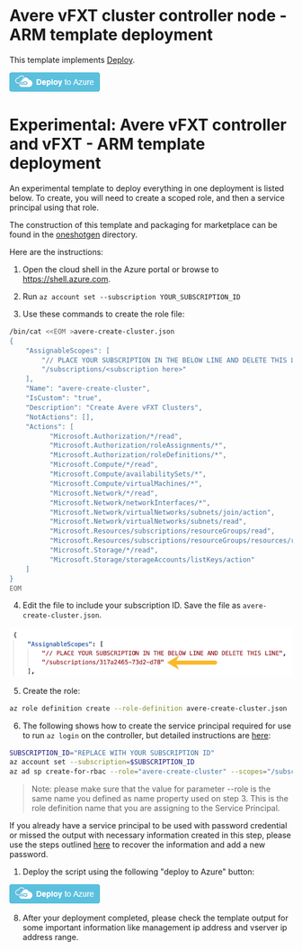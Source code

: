 # Avere vFXT cluster controller node - ARM template deployment

This template implements [Deploy](../../docs/jumpstart_deploy.md).

<a href="https://portal.azure.com/#create/Microsoft.Template/uri/https%3A%2F%2Fraw.githubusercontent.com%2FAzure%2FAvere%2Fmaster%2Fsrc%2Fvfxt%2Fazuredeploy.json" target="_blank">
<img src="https://raw.githubusercontent.com/Azure/azure-quickstart-templates/master/1-CONTRIBUTION-GUIDE/images/deploytoazure.png"/>
</a>

# Experimental: Avere vFXT controller and vFXT - ARM template deployment

An experimental template to deploy everything in one deployment is listed below.  To create, you will need to create a scoped role, and then a service principal using that role.

The construction of this template and packaging for marketplace can be found in the [oneshotgen](./oneshotgen) directory.

Here are the instructions:

1. Open the cloud shell in the Azure portal or browse to https://shell.azure.com.

2. Run ```az account set --subscription YOUR_SUBSCRIPTION_ID```

3. Use these commands to create the role file: 

```bash
/bin/cat <<EOM >avere-create-cluster.json
{
    "AssignableScopes": [
        "// PLACE YOUR SUBSCRIPTION IN THE BELOW LINE AND DELETE THIS LINE",
        "/subscriptions/<subscription here>"
    ],
    "Name": "avere-create-cluster",
    "IsCustom": "true",
    "Description": "Create Avere vFXT Clusters",
    "NotActions": [],
    "Actions": [
          "Microsoft.Authorization/*/read",
          "Microsoft.Authorization/roleAssignments/*",
          "Microsoft.Authorization/roleDefinitions/*",
          "Microsoft.Compute/*/read",
          "Microsoft.Compute/availabilitySets/*",
          "Microsoft.Compute/virtualMachines/*",
          "Microsoft.Network/*/read",
          "Microsoft.Network/networkInterfaces/*",
          "Microsoft.Network/virtualNetworks/subnets/join/action",
          "Microsoft.Network/virtualNetworks/subnets/read",
          "Microsoft.Resources/subscriptions/resourceGroups/read",
          "Microsoft.Resources/subscriptions/resourceGroups/resources/read",
          "Microsoft.Storage/*/read",
          "Microsoft.Storage/storageAccounts/listKeys/action"
    ]
}
EOM
```

4. Edit the file to include your subscription ID. Save the file as ``avere-create-cluster.json``. 

![Console text editor showing the subscription ID and the "remove this line" selected for deletion](../../docs/images/edit_role.png)

5. Create the role:

```bash
az role definition create --role-definition avere-create-cluster.json
```

6. The following shows how to create the service principal required for use to run `az login` on the controller, but detailed instructions are [here](https://docs.microsoft.com/en-us/cli/azure/create-an-azure-service-principal-azure-cli?view=azure-cli-latest):

```bash
SUBSCRIPTION_ID="REPLACE WITH YOUR SUBSCRIPTION ID"
az account set --subscription=$SUBSCRIPTION_ID
az ad sp create-for-rbac --role="avere-create-cluster" --scopes="/subscriptions/$SUBSCRIPTION_ID"
```

> Note: please make sure that the value for parameter --role is the same name you defined as name property used on step 3. This is the role definition name that you are assigning to the Service Principal.

If you already have a service principal to be used with password credential or missed the output with necessary information created in this step, please use the steps outlined [here](./recover_sp_information.md) to recover the information and add a new password.

1. Deploy the script using the following "deploy to Azure" button:

<a href="https://portal.azure.com/#create/Microsoft.Template/uri/https%3A%2F%2Fraw.githubusercontent.com%2FAzure%2FAvere%2Fmaster%2Fsrc%2Fvfxt%2Fazuredeploy-auto.json" target="_blank">
<img src="https://raw.githubusercontent.com/Azure/azure-quickstart-templates/master/1-CONTRIBUTION-GUIDE/images/deploytoazure.png"/>
</a>

8. After your deployment completed, please check the template output for some important information like management ip address and vserver ip address range.